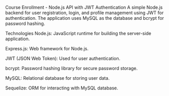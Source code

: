 Course Enrollment - Node.js API with JWT Authentication
A simple Node.js backend for user registration, login, and profile management using JWT for authentication. The application uses MySQL as the database and bcrypt for password hashing.

Technologies
Node.js: JavaScript runtime for building the server-side application.

Express.js: Web framework for Node.js.

JWT (JSON Web Token): Used for user authentication.

bcrypt: Password hashing library for secure password storage.

MySQL: Relational database for storing user data.

Sequelize: ORM for interacting with MySQL database.